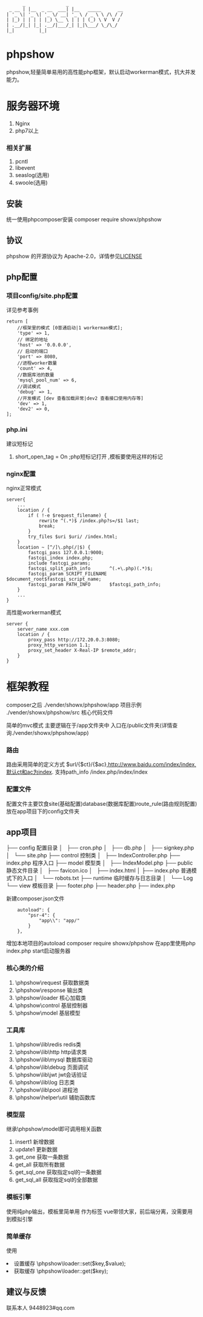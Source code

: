 
```
      _               _
 _ __ | |__  _ __  ___| |__   _____      __
| '_ \| '_ \| '_ \/ __| '_ \ / _ \ \ /\ / /
| |_) | | | | |_) \__ \ | | | (_) \ V  V /
| .__/|_| |_| .__/|___/_| |_|\___/ \_/\_/
|_|         |_|
```
# phpshow
phpshow,轻量简单易用的高性能php框架，默认启动workerman模式，抗大并发能力。

# 服务器环境
1. Nginx
2. php7以上

### 相关扩展

1. pcntl
2. libevent
3. seaslog(选用)
4. swoole(选用)

## 安装
统一使用phpcomposer安装
composer require showx/phpshow

## 协议
phpshow 的开源协议为 Apache-2.0，详情参见[LICENSE](LICENSE)

## php配置
### 项目config/site.php配置
详见参考事例

```
return [
    //框架里的模式 [0普通启动|1 workerman模式];
    'type' => 1,
    // 绑定的地址
    'host' => '0.0.0.0',
	// 启动的端口
    'port' => 8080,
	//进程worker数量
    'count' => 4,
    //数据库池的数量
    'mysql_pool_num' => 6,
    //调试模式
    'debug' => 1,
    //开发模式 [dev 查看加载异常|dev2 查看接口使用内存等]
    'dev' => 1,
    'dev2' => 0,
];
```


### php.ini
建议短标记
1.  short_open_tag = On  ;php短标记打开 <? ?>,模板要使用这样的标记

### nginx配置
nginx正常模式
``` 
server{
    ...
	location / {
		if ( !-e $request_filename) {
			rewrite ^(.*)$ /index.php?s=/$1 last;
			break;
		}
		try_files $uri $uri/ /index.html;
	}
	location ~ [^/]\.php(/|$) {
		fastcgi_pass 127.0.0.1:9000;
		fastcgi_index index.php;
		include fastcgi_params;
		fastcgi_split_path_info       ^(.+\.php)(.*)$;
		fastcgi_param SCRIPT_FILENAME $document_root$fastcgi_script_name;
		fastcgi_param PATH_INFO       $fastcgi_path_info;
	}
	...
}
```
高性能workerman模式
```
server {
	server_name xxx.com
	location / {
		proxy_pass http://172.20.0.3:8080;
	    proxy_http_version 1.1;
	    proxy_set_header X-Real-IP $remote_addr;
	}
}

```

# 框架教程
composer之后
./vender/showx/phpshow/app 项目示例
./vender/showx/phpshow/src  核心代码文件

简单的mvc模式
主要逻辑在于/app文件夹中
入口在/public文件夹(详情查询./vender/showx/phpshow/app)

### 路由
路由采用简单的定义方式 $url/{$ct}/{$ac},http://www.baidu.com/index/index,默认ct和ac为index.
支持path_info /index.php/index/index

### 配置文件  
配置文件主要饮食site(基础配置)database(数据库配置)route_rule(路由规则配置)
放在app项目下的config文件夹

## app项目
├── config 配置目录
│   ├── cron.php
│   ├── db.php
│   ├── signkey.php
│   └── site.php
├── control 控制类
│   ├── IndexController.php
├── index.php   程序入口
├── model 模型类
│   ├── IndexModel.php
├── public 静态文件目录
│   ├── favicon.ico
│   ├── index.html
│   ├── index.php   普通模式下的入口
│   └── robots.txt
├── runtime  临时缓存与日志目录
│   └── Log
└── view  模板目录
    ├── footer.php
    ├── header.php
    ├── index.php


新建composer.json文件
```
	autoload": {
        "psr-4": {
            "app\\": "app/"
        }
    },
```
增加本地项目的autoload
composer require showx/phpshow
在app里使用php index.php start启动服务器


### 核心类的介绍
1. \phpshow\request 获取数据类
2. \phpshow\response 输出类
3. \phpshow\loader 核心加载类
4. \phpshow\control 基层控制器
5. \phpshow\model	基层模型

### 工具库
1. \phpshow\lib\redis redis类
2. \phpshow\lib\http http请求类
3. \phpshow\lib\mysql 数据库驱动
4. \phpshow\lib\debug 页面调试
5. \phpshow\lib\jwt jwt会话验证
6. \phpshow\lib\log 日志类
7. \phpshow\lib\pool 进程池
8. \phpshow\helper\util 辅助函数库

### 模型层
继承\phpshow\model即可调用相关函数
1. insert1 新增数据
2. update1 更新数据
3. get_one 获取一条数据
4. get_all 获取所有数据
5. get_sql_one 获取指定sql的一条数据
6. get_sql_all 获取指定sql的全部数据

### 模板引擎
使用纯php输出，模板里简单用<? ?> 作为标签
vue带领大家，前后端分离，没需要用到模拟引擎

### 简单缓存
使用
<li> 设置缓存 \phpshow\loader::set($key,$value);</li>
<li> 获取缓存 \phpshow\loader::get($key); </li>

## 建议与反馈
联系本人 9448923#qq.com